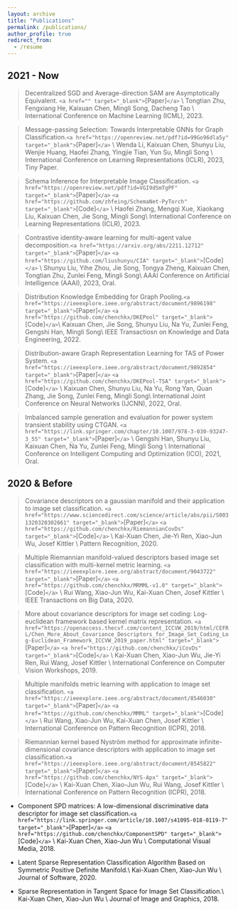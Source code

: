 ```yaml
---
layout: archive
title: "Publications"
permalink: /publications/
author_profile: true 
redirect_from:
  - /resume
---
```

## 2021 - Now

> Decentralized SGD and Average-direction SAM are Asymptotically Equivalent. `<a href="" target="_blank">`[Paper]`</a>` \\
> Tongtian Zhu, Fengxiang He, Kaixuan Chen, Mingli Song, Dacheng Tao \\
> International Conference on Machine Learning (ICML), 2023.

> Message-passing Selection: Towards Interpretable GNNs for Graph Classification.`<a href="https://openreview.net/pdf?id=99Go96dla5y" target="_blank">`[Paper]`</a>` \\
> Wenda Li, Kaixuan Chen, Shunyu Liu, Wenjie Huang, Haofei Zhang, Yingjie Tian, Yun Su, Mingli Song \\
> International Conference on Learning Representations (ICLR), 2023, Tiny Paper.

> Schema Inference for Interpretable Image Classification. `<a href="https://openreview.net/pdf?id=VGI9dSmTgPF" target="_blank">`[Paper]`</a>` `<a href="https://github.com/zhfeing/SchemaNet-PyTorch" target="_blank">`[Code]`</a>` \\
> Haofei Zhang, Mengqi Xue, Xiaokang Liu, Kaixuan Chen, Jie Song, Mingli Song\\
> International Conference on Learning Representations (ICLR), 2023.

> Contrastive identity-aware learning for multi-agent value decomposition.`<a href="https://arxiv.org/abs/2211.12712" target="_blank">`[Paper]`</a>` `<a href="https://github.com/liushunyu/CIA" target="_blank">`[Code]`</a>` \\
> Shunyu Liu, Yihe Zhou, Jie Song, Tongya Zheng, Kaixuan Chen, Tongtian Zhu, Zunlei Feng, Mingli Song\\
> AAAI Conference on Artificial Intelligence (AAAI), 2023, Oral.

> Distribution Knowledge Embedding for Graph Pooling.`<a href="https://ieeexplore.ieee.org/abstract/document/9896198" target="_blank">`[Paper]`</a>` `<a href="https://github.com/chenchkx/DKEPool" target="_blank">`[Code]`</a>`\\
> Kaixuan Chen, Jie Song, Shunyu Liu, Na Yu, Zunlei Feng, Gengshi Han, Mingli Song\\
> IEEE Transactiosn on Knowledge and Data Engineering, 2022.

> Distribution-aware Graph Representation Learning for TAS of Power System. `<a href="https://ieeexplore.ieee.org/abstract/document/9892854" target="_blank">`[Paper]`</a>` `<a href="https://github.com/chenchkx/DKEPool-TSA" target="_blank">`[Code]`</a>` \\
> Kaixuan Chen, Shunyu Liu, Na Yu, Rong Yan, Quan Zhang, Jie Song, Zunlei Feng, Mingli Song\\
> International Joint Conference on Neural Networks (IJCNN), 2022, Oral.

> Imbalanced sample generation and evaluation for power system transient stability using CTGAN. `<a href="https://link.springer.com/chapter/10.1007/978-3-030-93247-3_55" target="_blank">`[Paper]`</a>` \\
> Gengshi Han, Shunyu Liu, Kaixuan Chen, Na Yu, Zunlei Feng, Mingli Song \\
> International Conference on Intelligent Computing and Optimization (ICO), 2021, Oral.

## 2020 & Before

> Covariance descriptors on a gaussian manifold and their application to image set classification. `<a href="https://www.sciencedirect.com/science/article/abs/pii/S0031320320302661" target="_blank">`[Paper]`</a>` `<a href="https://github.com/chenchkx/RiemannianCovDs" target="_blank">`[Code]`</a>` \\
> Kai-Xuan Chen, Jie-Yi Ren, Xiao-Jun Wu, Josef Kittler \\
> Pattern Recognition, 2020.

> Multiple Riemannian manifold-valued descriptors based image set classification with multi-kernel metric learning. `<a href="https://ieeexplore.ieee.org/abstract/document/9043722" target="_blank">`[Paper]`</a>` `<a href="https://github.com/chenchkx/MRMML-v1.0" target="_blank">`[Code]`</a>` \\
> Rui Wang, Xiao-Jun Wu, Kai-Xuan Chen, Josef Kittler \\
> IEEE Transactions on Big Data, 2020.

> More about covariance descriptors for image set coding: Log-euclidean framework based kernel matrix representation. `<a href="https://openaccess.thecvf.com/content_ICCVW_2019/html/CEFRL/Chen_More_About_Covariance_Descriptors_for_Image_Set_Coding_Log-Euclidean_Framework_ICCVW_2019_paper.html" target="_blank">`[Paper]`</a>` `<a href="https://github.com/chenchkx/iCovDs" target="_blank">`[Code]`</a>`  \\
> Kai-Xuan Chen, Xiao-Jun Wu, Jie-Yi Ren, Rui Wang, Josef Kittler \\
> International Conference on Computer Vision Workshops, 2019.

> Multiple manifolds metric learning with application to image set classification. `<a href="https://ieeexplore.ieee.org/abstract/document/8546030" target="_blank">`[Paper]`</a>` `<a href="https://github.com/chenchkx/MMML" target="_blank">`[Code]`</a>`  \\
> Rui Wang, Xiao-Jun Wu, Kai-Xuan Chen, Josef Kittler \\
> International Conference on Pattern Recognition (ICPR), 2018.

> Riemannian kernel based Nyström method for approximate infinite-dimensional covariance descriptors with application to image set classification.`<a href="https://ieeexplore.ieee.org/abstract/document/8545822" target="_blank">`[Paper]`</a>` `<a href="https://github.com/chenchkx/NYS-Apx" target="_blank">`[Code]`</a>` \\
> Kai-Xuan Chen, Xiao-Jun Wu, Rui Wang, Josef Kittler \\
> International Conference on Pattern Recognition (ICPR), 2018.

- Component SPD matrices: A low-dimensional discriminative data descriptor for image set classification.`<a href="https://link.springer.com/article/10.1007/s41095-018-0119-7" target="_blank">`[Paper]`</a>` `<a href="https://github.com/chenchkx/ComponentSPD" target="_blank">`[Code]`</a>` \\
Kai-Xuan Chen, Xiao-Jun Wu \\
Computational Visual Media, 2018.

- Latent Sparse Representation Classification Algorithm Based on Symmetric Positive Definite Manifold.\\
Kai-Xuan Chen, Xiao-Jun Wu \\
Journal of Software, 2020.

- Sparse Representation in Tangent Space for Image Set Classification.\\
Kai-Xuan Chen, Xiao-Jun Wu \\
Journal of Image and Graphics, 2018.

<!-- {% if author.googlescholar %}
  You can also find my articles on <u><a href="{{author.googlescholar}}">my Google Scholar profile</a>.</u>
{% endif %}

{% include base_path %}

{% for post in site.publications reversed %}
  {% include archive-single.html %}
{% endfor %} -->

